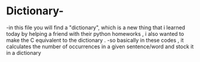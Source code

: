 # Dictionary-
-in this file you will find a "dictionary", which is a new thing that i learned today by helping a friend with their python homeworks , i also wanted to make the C equivalent to the dictionary .
-so basically in these codes , it calculates the number of occurrences in a given sentence/word and stock it in a dictionary 
